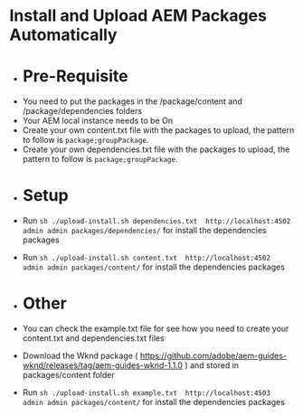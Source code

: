 # Install and Upload AEM Packages Automatically
* # Pre-Requisite
- You need to put the packages in the /package/content and /package/dependencies folders 
- Your AEM local instance needs to be On
- Create your own content.txt file with the packages to upload, the pattern to follow is `package;groupPackage`.
- Create your own dependencies.txt file with the packages to upload, the pattern to follow is `package;groupPackage`.

* # Setup
* Run `sh ./upload-install.sh dependencies.txt  http://localhost:4502 admin admin packages/dependencies/` for install the dependencies packages
* Run `sh ./upload-install.sh content.txt  http://localhost:4502 admin admin packages/content/` for install the dependencies packages

* # Other
* You can check the example.txt file for see how you need to create your content.txt and dependencies.txt files
* Download the Wknd package ( https://github.com/adobe/aem-guides-wknd/releases/tag/aem-guides-wknd-1.1.0 ) and stored in packages/content folder
* Run `sh ./upload-install.sh example.txt  http://localhost:4503 admin admin packages/content/` for install the dependencies packages